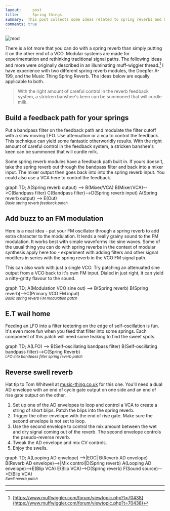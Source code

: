 ```yaml
---
layout:     post
title:      Spring things
summary:  This post collects some ideas related to spring reverbs and how to use them in non-standard ways in your modular. 
comments: true
---
```

<img src="{{ site.baseurl }}/images/mod3.jpg" alt="mod" class="avatar" />

There is a lot more that you can do with a spring reverb than simply putting it on the other end of a VCO. Modular systems are made for experimentation and rethinking traditional signal paths. The following ideas and more were originally described in an illuminating muff-wiggler thread.[^1]  I have experience with two different spring reverb modules, the Doepfer A-199, and the Music Thing Spring Reverb. The ideas below are equally applicable to both.  

>With the right amount of careful control in the reverb feedback system, a stricken banshee's keen can be summoned that will curdle milk.

## Build a feedback path for your springs

Put a bandpass filter on the feedback path and modulate the filter cutoff with a slow moving LFO. Use attenuation or a vca to control the feedback. This technique can yield some fantastic otherworldly results. With the right amount of careful control in the feedback system, a stricken banshee's keen can be summoned that will curdle milk.

Some spring reverb modules have a feedback path built in. If yours doesn't, take the spring reverb out through the bandpass filter and back into a mixer input. The mixer output then goes back into into the spring reverb input. You could also use a VCA here to control the feedback.

[//]: <> (https://knsv.github.io/mermaid/#styling-and-classes)
<div class="mermaid">
graph TD;
A(Spring reverb output) --> B(Mixer/VCA)
B(Mixer/VCA)-->C(Bandpass filter)
C(Bandpass filter)-->D(Spring reverb input)
A(Spring reverb output) --> E(Out)
</div>
<sup><i>Basic spring reverb feedback patch</i></sup>

## Add buzz to an FM modulation

Here is a neat idea - put your FM oscillator through a spring reverb to add extra character to the modulation. It lends a really grainy sound to the FM modulation. It works best with simple waveforms like sine waves. Some of the usual thing you can do with spring reverbs in the context of modular synthesis apply here too - experiment with adding filters and other signal modifers in series with the spring reverb in the VCO FM signal path. 

This can also work with just a single VCO. Try patching an attenuated sine output from a VCO back to it's own FM input. Dialed in just right, it can yield a nitty-gritty flavour to the sound.
<div class="mermaid">
graph TD;
A(Modulation VCO sine out) --> B(Spring reverb)
B(Spring reverb)-->C(Primary VCO FM input)
</div>
<sup><i>Basic spring reverb FM modulation patch</i></sup>

## E.T wail home

Feeding an LFO into a filter teetering on the edge of self-oscillation is fun. It's even more fun when you feed that filter into some springs. Each component of this patch will need some teaking to find the sweet spots.
<div class="mermaid">
graph TD;
A(LFO) --> B(Self-oscillating bandpass filter)
B(Self-oscillating bandpass filter)-->C(Spring Reverb)
</div>
<sup><i>LFO into bandpass filter spring reverb patch</i></sup>

## Reverse swell reverb

Hat tip to Tom Whitwell at [music-thing.co.uk](http://musicthing.co.uk/) for this one. You'll need a dual AD envelope with an end of cycle gate output on one side and an end of rise gate output on the other.

  1. Set up one of the AD envelopes to loop and control a VCA to create a string of short blips. Patch the blips into the spring reverb.
  2. Trigger the other envelope with the end of rise gate. Make sure the second envelope is not set to loop.
  3. Use the second envelope to control the mix amount between the wet and dry signal coming out  of the reverb. The second envelope controls the pseudo-reverse reverb. 
  5. Tweak the AD envelope and mix CV controls.
  6. Enjoy the swells.

<div class="mermaid">
graph TD;
A(Looping AD envelope) -->|EOC| B(Reverb AD envelope)
B(Reverb AD envelope)-->|Mix control|D(Spring reverb)
A(Looping AD envelope)-->E(Blip VCA)
E(Blip VCA)-->D(Spring reverb)
F(Sound source)-->E(Blip VCA)
</div>
<sup><i>Swell reverb patch</i></sup>


---

[^1]: [https://www.muffwiggler.com/forum/viewtopic.php?t=70438](https://www.muffwiggler.com/forum/viewtopic.php?t=70438)